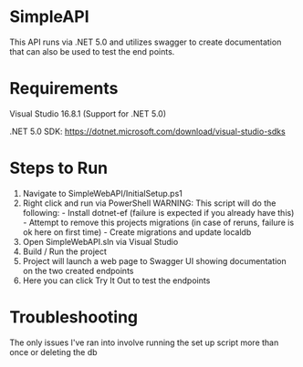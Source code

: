 SimpleAPI
==================================================================================
This API runs via .NET 5.0 and utilizes swagger to create documentation that can also be used to test the end points.

Requirements
==================================================================================
Visual Studio 16.8.1 (Support for .NET 5.0)

.NET 5.0 SDK: https://dotnet.microsoft.com/download/visual-studio-sdks


Steps to Run
==================================================================================
1. Navigate to SimpleWebAPI/InitialSetup.ps1
2. Right click and run via PowerShell
	WARNING: This script will do the following:
		- Install dotnet-ef (failure is expected if you already have this)
		- Attempt to remove this projects migrations (in case of reruns, failure is ok here on first time)
		- Create migrations and update localdb
3. Open SimpleWebAPI.sln via Visual Studio
4. Build / Run the project
5. Project will launch a web page to Swagger UI showing documentation on the two created endpoints
6. Here you can click Try It Out to test the endpoints

Troubleshooting
==================================================================================
The only issues I've ran into involve running the set up script more than once or deleting the db

